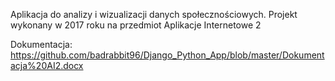 Aplikacja do analizy i wizualizacji danych społecznościowych.
Projekt wykonany w 2017 roku na przedmiot Aplikacje Internetowe 2

Dokumentacja:
https://github.com/badrabbit96/Django_Python_App/blob/master/Dokumentacja%20AI2.docx
